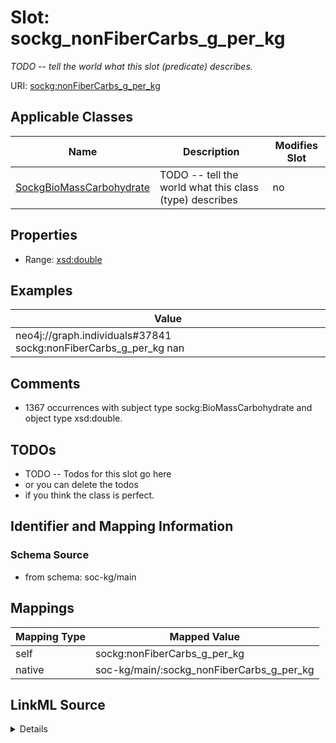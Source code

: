 

# Slot: sockg_nonFiberCarbs_g_per_kg


_TODO -- tell the world what this slot (predicate) describes._





URI: [sockg:nonFiberCarbs_g_per_kg](http://www.semanticweb.org/sockg/ontologies/2024/0/soil-carbon-ontology/nonFiberCarbs_g_per_kg)



<!-- no inheritance hierarchy -->





## Applicable Classes

| Name | Description | Modifies Slot |
| --- | --- | --- |
| [SockgBioMassCarbohydrate](../classes/SockgBioMassCarbohydrate.md) | TODO -- tell the world what this class (type) describes |  no  |







## Properties

* Range: [xsd:double](http://www.w3.org/2001/XMLSchema#double)






## Examples

| Value |
| --- |
| neo4j://graph.individuals#37841 sockg:nonFiberCarbs_g_per_kg nan |

## Comments

* 1367 occurrences with subject type sockg:BioMassCarbohydrate and object type xsd:double.

## TODOs

* TODO -- Todos for this slot go here
* or you can delete the todos
* if you think the class is perfect.

## Identifier and Mapping Information







### Schema Source


* from schema: soc-kg/main




## Mappings

| Mapping Type | Mapped Value |
| ---  | ---  |
| self | sockg:nonFiberCarbs_g_per_kg |
| native | soc-kg/main/:sockg_nonFiberCarbs_g_per_kg |




## LinkML Source

<details>
```yaml
name: sockg_nonFiberCarbs_g_per_kg
description: TODO -- tell the world what this slot (predicate) describes.
todos:
- TODO -- Todos for this slot go here
- or you can delete the todos
- if you think the class is perfect.
comments:
- 1367 occurrences with subject type sockg:BioMassCarbohydrate and object type xsd:double.
examples:
- value: neo4j://graph.individuals#37841 sockg:nonFiberCarbs_g_per_kg nan
from_schema: soc-kg/main
rank: 1000
slot_uri: sockg:nonFiberCarbs_g_per_kg
alias: sockg_nonFiberCarbs_g_per_kg
domain_of:
- sockg_BioMassCarbohydrate
range: double

```
</details>
